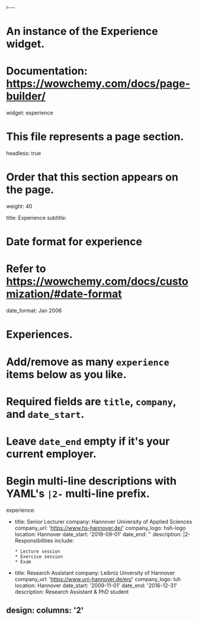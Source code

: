 r---
# An instance of the Experience widget.
# Documentation: https://wowchemy.com/docs/page-builder/
widget: experience

# This file represents a page section.
headless: true

# Order that this section appears on the page.
weight: 40

title: Experience
subtitle:

# Date format for experience
#   Refer to https://wowchemy.com/docs/customization/#date-format
date_format: Jan 2006

# Experiences.
#   Add/remove as many `experience` items below as you like.
#   Required fields are `title`, `company`, and `date_start`.
#   Leave `date_end` empty if it's your current employer.
#   Begin multi-line descriptions with YAML's `|2-` multi-line prefix.
experience:
  - title: Senior Lecturer
    company: Hannover University of Applied Sciences
    company_url: 'https://www.hs-hannover.de/'
    company_logo: hsh-logo
    location: Hannover
    date_start: '2019-09-01'
    date_end: ''
    description: |2-
        Responsibilities include:
        
        * Lecture session
        * Exercise session
        * Exam
        
  - title: Research Assistant
    company: Leibniz Unversity of Hannover
    company_url: 'https://www.uni-hannover.de/en/'
    company_logo: luh
    location: Hannover
    date_start: '2009-11-01'
    date_end: '2016-12-31'
    description: Research Assistant & PhD student

design:
  columns: '2'
---
